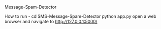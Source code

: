 Message-Spam-Detector

How to run -
cd SMS-Message-Spam-Detector
python app.py
open a web browser and navigate to http://127.0.0.1:5000/
